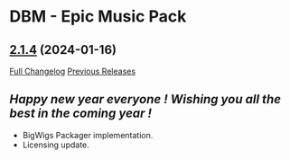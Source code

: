 # DBM - Epic Music Pack

## [2.1.4](https://github.com/ZelionGG/DBM-EpicMusicPack/tree/v2.1.4) (2024-01-16)

[Full Changelog](https://github.com/ZelionGG/DBM-EpicMusicPack/compare/v2.1.3...v2.1.4) [Previous Releases](https://github.com/ZelionGG/DBM-EpicMusicPack/releases)

## _Happy new year everyone ! Wishing you all the best in the coming year !_

- BigWigs Packager implementation.
- Licensing update.